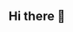 ## Hi there 👋

<!--
**timpun570/TimPun570** is a ✨ _special_ ✨ repository because its `README.md` (this file) appears on your GitHub profile.

Here are some ideas to get you started:

- 🔭 I’m currently working on ...
- 🌱 I’m currently learning ...
- 👯 I’m looking to collaborate on ...
- 🤔 I’m looking for help with ...
- 💬 Ask me about Things I Like
- 📫 How to reach me: timpun570@gmail.com
- 😄 Pronouns: they/them
- ⚡ Fun fact: ...
-->
